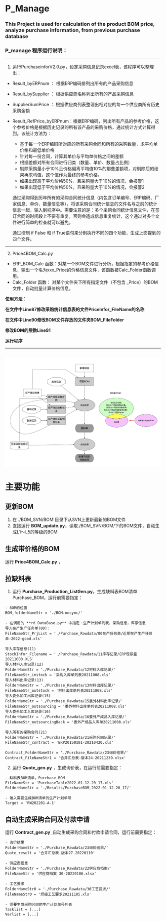 # P_Manage
### This Project is used for calculation of the product BOM price, analyze purchase information, from previous purchase database

### P_manage 程序运行说明：
***
1. 运行PurchaseinforV2.0.py，设定采购信息记录excel表，该程序可以整理出：
  - Result_byERPnum ： 根据ERP编码排列出所有的产品采购信息
  - Result_bySupplier ： 根据供应商名称列出所有的产品采购信息
  - SupplierSumPrice ： 根据供应商列表整理出相对应的每一个供应商所有历史采购金额
  - Result_RefPrice_byERPnum：根据ERP编码，列出所有产品的参考价格，这个参考价格是根据历史记录的所有该产品的采购价格，通过统计方式计算得到。该统计方法为：
      - 基于每一个ERP编码所对应的所有采购合同和所有的采购数量，求平均单价格和最低单价格
      - 针对每一份合同，计算其单价与平均单价格之间的差额
      - 根据差额对所有合同进行归类（数量、单价、数量占比例）
      - 剔除采购量小于10%且价格偏离平均值10%的那些差额项，对剔除后的结果再求均值，这个值作为最终的参考价格。
      - 如果出现高于平均价格50%，且采购量大于10%的情况，会报警1
      - 如果出现低于平均价格50%，且采购量大于10%的情况，会报警2

    通过采购得到历年所有的采购合同统计信息（内包含订单编号、ERP编码、厂家信息、单价、数量信息等），将该采购合同统计信息的文件名与之前的统计信息一起，输入到程序中。需要注意的是：多个采购合同统计信息文件，在签订合同的时间段上不要有重复，否则会造成信息重复统计，这个通过对多个文件进行简单的检查就可以避免。

    通过控制 if False 和 if True语句来分别执行不同的四个功能，生成上面提到的四个文件。
***
2. Price4BOM_Calc.py
  - ERP_BOM_Calc 函数：对某一个BOM文件进行分析，根据指定的参考价格信息，输出一个名为xxx_Price的价格信息文件，该函数被Calc_Folder函数调用。
  - Calc_Folder 函数： 对某个文件夹下所有指定文件（不包含 _Price）的BOM文件，自动批量计算价格信息。
  
  **使用方法：**
  
  **在文件中Line87修改采购统计信息表的文件PriceInfor_FileName的名称**
  
  **在文件中Line90修改BOM文件存放的文件夹BOM_FileFolder**
  
  **修改BOM的层数Line91**
  
  **运行程序**
  
  ---
  
  ![image](https://github.com/Myfro9/P_Manage/blob/Branch1/IMG/chart1.png)
  ---
  
  # 主要功能
  ## 更新BOM
  
  1. 在 ./BOM_SVN/BOM 目录下从SVN上更新最新的BOM文件
  2. 直接运行 **BOM_update.py**，读取./BOM_SVN/BOM/下的BOM文件，自动生成L1～L5的等级的BOM
  
  ## 生成带价格的BOM
  运行 **Price4BOM_Calc.py** ， 
  ## 拉缺料表
  1. 运行 **Purchase_Production_ListGen.py**，生成缺料表BOM清单Purchase_BOM，运行前需要指定：
  
    - BOM的位置
    BOM_folderNameStr = './BOM.nosync/'
    
    - 在调用的 **rd_DataBase.py** 中指定：生产计划单列表，采购信息，库存信息
    导入在产生产任务单(00):
    FileNameStr_PrjList = './Purchase_Rawdata/00在产任务单/近期在产生产任务单-2022-good.xls'
    
    导入库存信息(11)
    StockInfor_Filename = './Purchase_Rawdata/11库存记录/ERP现存量20211008.XLS'
    导入材料入库记录(12)
    FolderNameStr = './Purchase_Rawdata/12材料入库记录/'
    FileNameStr_instock = '采购入库单列表20211008.xls'
    导入材料出库记录(13)
    FolderNameStr = './Purchase_Rawdata/13材料出库记录/'
    FileNameStr_outstock = '材料出库单列表20211008.xls'
    导入委外加工出库记录(15)
    FolderNameStr = './Purchase_Rawdata/15委外材料出库记录/'
    FileNameStr_outsourcing = '委外材料出库单列表20211008.xls'
    导入委外加工入库记录(16)
    FolderNameStr = './Purchase_Rawdata/16委外产成品入库记录/'
    FileNameStr_outsourcingBack = '委外产成品入库单20211008.xls'
    
    导入所有的采购合同(21)
    FolderNameStr = './Purchase_Rawdata/21采购合同记录/'
    FileNameStr_contract = 'ERP20150101-20210420.xls'
    
    Contract_FolderNameStr = './Purchase_Rawdata/23询价结果/'
    Contract_FileNameStr1 = '合并汇总表-版本24-20211230.xlsx'
    
  2. 运行 **Quote_gen.py** ，生成询价表，在运行前需要指定：
    
    - 缺料表BOM清单，Purchase_BOM
    FileNameStr = 'PurchaseTable2022-01-12-20_17.xls'
    FolderNameStr = './Results/PurchaseBOM_2022-01-12-20_17/'

    - 输入需要生成BOM清单的生产计划单号
    Target = 'RW202201-A-1'
  
  ## 自动生成采购合同及付款申请
  运行 **Contract_gen.py** ,自动生成采购合同和付款申请合同，运行前需要指定：
    
    - 询价结果
    FolderNameStr = './Purchase_Rawdata/23询价结果/'
    Quote_result = '合并汇总表-版本27-20220110'

    - 供应商信息
    FolderNameStr = './Purchase_Rawdata/22供应商档案/'
    FileNameStr = '供应商档案 30-20220106.xlsx'

    - 工艺要求
    FolderNameStr0 = './Purchase_Rawdata/30工艺要求/'
    FileNameStr0 = '焊接工艺要求20211105.xls'

    - 需要生成采购合同的生产计划单号列表
    Tasklist = [...]
    Verlist = [...]
    

